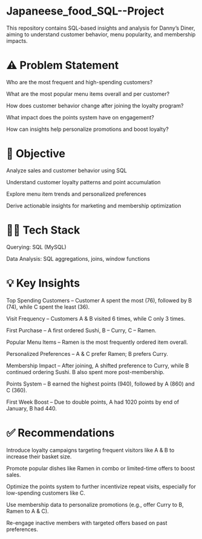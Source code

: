 # Japaneese_food_SQL--Project
This repository contains SQL-based insights and analysis for Danny’s Diner, aiming to understand customer behavior, menu popularity, and membership impacts.

# ⚠️ Problem Statement
Who are the most frequent and high-spending customers?

What are the most popular menu items overall and per customer?

How does customer behavior change after joining the loyalty program?

What impact does the points system have on engagement?

How can insights help personalize promotions and boost loyalty?

# 🎯 Objective
Analyze sales and customer behavior using SQL

Understand customer loyalty patterns and point accumulation

Explore menu item trends and personalized preferences

Derive actionable insights for marketing and membership optimization

# 👩‍💻 Tech Stack
Querying: SQL (MySQL)

Data Analysis: SQL aggregations, joins, window functions

# 💡 Key Insights
Top Spending Customers – Customer A spent the most (76), followed by B (74), while C spent the least (36).

Visit Frequency – Customers A & B visited 6 times, while C only 3 times.

First Purchase – A first ordered Sushi, B – Curry, C – Ramen.

Popular Menu Items – Ramen is the most frequently ordered item overall.

Personalized Preferences – A & C prefer Ramen; B prefers Curry.

Membership Impact – After joining, A shifted preference to Curry, while B continued ordering Sushi. B also spent more post-membership.

Points System – B earned the highest points (940), followed by A (860) and C (360).

First Week Boost – Due to double points, A had 1020 points by end of January, B had 440.

# ✅ Recommendations

Introduce loyalty campaigns targeting frequent visitors like A & B to increase their basket size.

Promote popular dishes like Ramen in combo or limited-time offers to boost sales.

Optimize the points system to further incentivize repeat visits, especially for low-spending customers like C.

Use membership data to personalize promotions (e.g., offer Curry to B, Ramen to A & C).

Re-engage inactive members with targeted offers based on past preferences.

